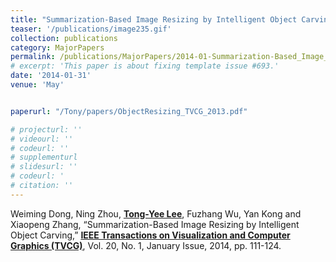 ```yaml
---
title: "Summarization-Based Image Resizing by Intelligent Object Carving"
teaser: '/publications/image235.gif'
collection: publications
category: MajorPapers
permalink: /publications/MajorPapers/2014-01-Summarization-Based_Image_Resizing_by_Intelligent_Object_Carving
# excerpt: 'This paper is about fixing template issue #693.'
date: '2014-01-31'
venue: 'May'


paperurl: "/Tony/papers/ObjectResizing_TVCG_2013.pdf"

# projecturl: ''
# videourl: ''
# codeurl: ''
# supplementurl
# slidesurl: ''
# codeurl: '
# citation: ''
---
```


Weiming Dong, Ning Zhou, <strong><u>Tong-Yee Lee</u></strong>, Fuzhang Wu, Yan Kong and Xiaopeng Zhang, “Summarization-Based Image Resizing by Intelligent Object Carving,” <strong><u>IEEE Transactions on Visualization and Computer Graphics (TVCG)</u></strong>, Vol. 20, No. 1, January Issue, 2014, pp. 111-124.
